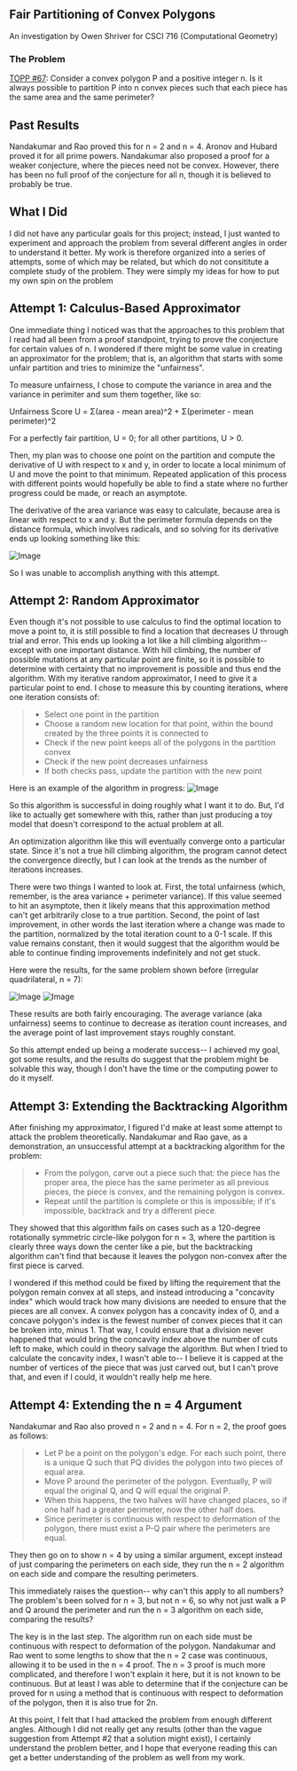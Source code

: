 ## Fair Partitioning of Convex Polygons
An investigation by Owen Shriver for CSCI 716 (Computational Geometry)

### The Problem

[TOPP #67](https://topp.openproblem.net/p67#Problem.67): Consider a convex polygon P and a positive integer n. Is it always possible to partition P into n convex pieces such that each piece has the same area and the same perimeter?

## Past Results

Nandakumar and Rao proved this for n = 2 and n = 4. Aronov and Hubard proved it for all prime powers. Nandakumar also proposed a proof for a weaker conjecture, where the pieces need not be convex. However, there has been no full proof of the conjecture for all n, though it is believed to probably be true.

## What I Did

I did not have any particular goals for this project; instead, I just wanted to experiment and approach the problem from several different angles in order to understand it better. My work is therefore organized into a series of attempts, some of which may be related, but which do not consititute a complete study of the problem. They were simply my ideas for how to put my own spin on the problem

## Attempt 1: Calculus-Based Approximator

One immediate thing I noticed was that the approaches to this problem that I read had all been from a proof standpoint, trying to prove the conjecture for certain values of n. I wondered if there might be some value in creating an approximator for the problem; that is, an algorithm that starts with some unfair partition and tries to minimize the "unfairness".

To measure unfairness, I chose to compute the variance in area and the variance in perimiter and sum them together, like so:

Unfairness Score U = Σ(area - mean area)^2 + Σ(perimeter - mean perimeter)^2

For a perfectly fair partition, U = 0; for all other partitions, U > 0.

Then, my plan was to choose one point on the partition and compute the derivative of U with respect to x and y, in order to locate a local minimum of U and move the point to that minimum. Repeated application of this process with different points would hopefully be able to find a state where no further progress could be made, or reach an asymptote. 

The derivative of the area variance was easy to calculate, because area is linear with respect to x and y. But the perimeter formula depends on the distance formula, which involves radicals, and so solving for its derivative ends up looking something like this:

![Image](https://raw.githubusercontent.com/ofs9424/FairPartitioning/gh-pages/formula.png)

So I was unable to accomplish anything with this attempt.

## Attempt 2: Random Approximator

Even though it's not possible to use calculus to find the optimal location to move a point to, it is still possible to find a location that decreases U through trial and error. This ends up looking a lot like a hill climbing algorithm-- except with one important distance. With hill climbing, the number of possible mutations at any particular point are finite, so it is possible to determine with certainty that no improvement is possible and thus end the algorithm. With my iterative random approximator, I need to give it a particular point to end. I chose to measure this by counting iterations, where one iteration consists of:

> * Select one point in the partition
> * Choose a random new location for that point, within the bound created by the three points it is connected to
> * Check if the new point keeps all of the polygons in the partition convex
> * Check if the new point decreases unfairness
> * If both checks pass, update the partition with the new point

Here is an example of the algorithm in progress:
![Image](https://raw.githubusercontent.com/ofs9424/FairPartitioning/main/diagram%20animated.gif)

So this algorithm is successful in doing roughly what I want it to do. But, I'd like to actually get somewhere with this, rather than just producing a toy model that doesn't correspond to the actual problem at all.

An optimization algorithm like this will eventually converge onto a particular state. Since it's not a true hill climbing algorithm, the program cannot detect the convergence directly, but I can look at the trends as the number of iterations increases.

There were two things I wanted to look at. First, the total unfairness (which, remember, is the area variance + perimeter variance). If this value seemed to hit an asymptote, then it likely means that this approximation method can't get arbitrarily close to a true partition. Second, the point of last improvement, in other words the last iteration where a change was made to the partition, normalized by the total iteration count to a 0-1 scale. If this value remains constant, then it would suggest that the algorithm would be able to continue finding improvements indefinitely and not get stuck.

Here were the results, for the same problem shown before (irregular quadrilateral, n = 7):

![Image](https://raw.githubusercontent.com/ofs9424/FairPartitioning/gh-pages/variance.png)
![Image](https://raw.githubusercontent.com/ofs9424/FairPartitioning/gh-pages/poli.png)

These results are both fairly encouraging. The average variance (aka unfairness) seems to continue to decrease as iteration count increases, and the average point of last improvement stays roughly constant.

So this attempt ended up being a moderate success-- I achieved my goal, got some results, and the results do suggest that the problem might be solvable this way, though I don't have the time or the computing power to do it myself.

## Attempt 3: Extending the Backtracking Algorithm

After finishing my approximator, I figured I'd make at least some attempt to attack the problem theoretically. Nandakumar and Rao gave, as a demonstration, an unsuccessful attempt at a backtracking algorithm for the problem:

> * From the polygon, carve out a piece such that: the piece has the proper area, the piece has the same perimeter as all previous pieces, the piece is convex, and the remaining polygon is convex.
> * Repeat until the partition is complete or this is impossible; if it's impossible, backtrack and try a different piece.


They showed that this algorithm fails on cases such as a 120-degree rotationally symmetric circle-like polygon for n = 3, where the partition is clearly three ways down the center like a pie, but the backtracking algorithm can't find that because it leaves the polygon non-convex after the first piece is carved.

I wondered if this method could be fixed by lifting the requirement that the polygon remain convex at all steps, and instead introducing a "concavity index" which would track how many divisions are needed to ensure that the pieces are all convex. A convex polygon has a concavity index of 0, and a concave polygon's index is the fewest number of convex pieces that it can be broken into, minus 1. That way, I could ensure that a division never happened that would bring the concavity index above the number of cuts left to make, which could in theory salvage the algorithm. But when I tried to calculate the concavity index, I wasn't able to-- I believe it is capped at the number of vertices of the piece that was just carved out, but I can't prove that, and even if I could, it wouldn't really help me here.

## Attempt 4: Extending the n = 4 Argument

Nandakumar and Rao also proved n = 2 and n = 4. For n = 2, the proof goes as follows:

> * Let P be a point on the polygon's edge. For each such point, there is a unique Q such that PQ divides the polygon into two pieces of equal area.
> * Move P around the perimeter of the polygon. Eventually, P will equal the original Q, and Q will equal the original P.
> * When this happens, the two halves will have changed places, so if one half had a greater perimeter, now the other half does.
> * Since perimeter is continuous with respect to deformation of the polygon, there must exist a P-Q pair where the perimeters are equal.


They then go on to show n = 4 by using a similar argument, except instead of just comparing the perimeters on each side, they run the n = 2 algorithm on each side and compare the resulting perimeters.

This immediately raises the question-- why can't this apply to all numbers? The problem's been solved for n = 3, but not n = 6, so why not just walk a P and Q around the perimeter and run the n = 3 algorithm on each side, comparing the results?

The key is in the last step. The algorithm run on each side must be continuous with respect to deformation of the polygon. Nandakumar and Rao went to some lengths to show that the n = 2 case was continuous, allowing it to be used in the n = 4 proof. The n = 3 proof is much more complicated, and therefore I won't explain it here, but it is not known to be continuous. But at least I was able to determine that if the conjecture can be proved for n using a method that is continuous with respect to deformation of the polygon, then it is also true for 2n.

At this point, I felt that I had attacked the problem from enough different angles. Although I did not really get any results (other than the vague suggestion from Attempt #2 that a solution might exist), I certainly understand the problem better, and I hope that everyone reading this can get a better understanding of the problem as well from my work.
